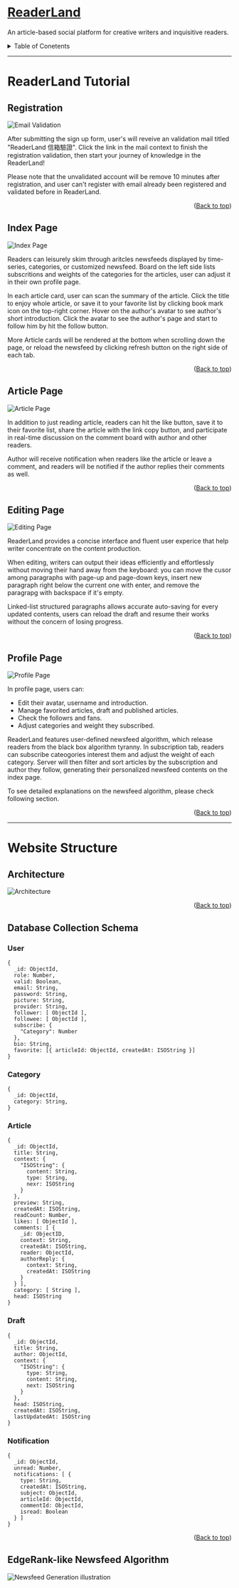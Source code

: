 # [ReaderLand](https://headache.services/)

An article-based social platform for creative writers and inquisitive readers.

<details id="table-of-content">
  <summary>Table of Conetents</summary>
  
  ### ReaderLand Tutorial
    
  * [Registration](#registration)
  * [Index Page](#index-page)
  * [Article Page](#article-page)
  * [Editing Page](#editing-page)
  * [Profile Page](#profile-page)
  
  ### Website Structure
  
  * [Architecture](#architecture)
  * [Database Collection Schema](#database-collection-schema)
  
</details>

---

# ReaderLand Tutorial

## Registration

![Email Validation](https://reader-land.s3.ap-northeast-1.amazonaws.com/README/Email_Validation.jpg)

After submitting the sign up form, user's will reveive an validation mail titled "ReaderLand 信箱驗證".
Click the link in the mail context to finish the registration validation, then start your journey of knowledge in the ReaderLand!

Please note that the unvalidated account will be remove 10 minutes after registration, and user can't register with email already been registered and validated before in ReaderLand.

<p align="right">
(<a href="#table-of-content">Back to top</a>)
</p>

## Index Page

![Index Page](https://reader-land.s3.ap-northeast-1.amazonaws.com/README/index_page.jpg)

Readers can leisurely skim through aritcles newsfeeds displayed by time-series, categories, or customized newsfeed.
Board on the left side lists subscritions and weights of the categories for the articles, user can adjust it in their own profile page.

In each article card, user can scan the summary of the article. Click the title to enjoy whole article, or save it to your favorite list by clicking book mark icon on the top-right corner.
Hover on the author's avatar to see author's short introduction. Click the avatar to see the author's page and start to follow him by hit the follow button.

More Article cards will be rendered at the bottom when scrolling down the page, or reload the newsfeed by clicking refresh button on the right side of each tab.

<p align="right">
(<a href="#table-of-content">Back to top</a>)
</p>
  
## Article Page

![Article Page](https://reader-land.s3.ap-northeast-1.amazonaws.com/README/article_page.jpg)

In addition to just reading article, readers can hit the like button, save it to their favorite list, share the article with the link copy button, and participate in real-time discussion on the comment board with author and other readers.

Author will receive notification when readers like the article or leave a comment, and readers will be notified if the author replies their comments as well.

<p align="right">
(<a href="#table-of-content">Back to top</a>)
</p>

## Editing Page

![Editing Page](https://reader-land.s3.ap-northeast-1.amazonaws.com/README/editing_page.jpg)

ReaderLand provides a concise interface and fluent user experice that help writer concentrate on the content production.

When editing, writers can output their ideas efficiently and effortlessly without moving their hand away from the keyboard: you can move the cusor among paragraphs with page-up and page-down keys, insert new paragraph right below the current one with enter, and remove the paragrapg with backspace if it's empty.

Linked-list structured paragraphs allows accurate auto-saving for every updated contents, users can reload the draft and resume their works without the concern of losing progress.

<p align="right">
(<a href="#table-of-content">Back to top</a>)
</p>

## Profile Page

![Profile Page](https://reader-land.s3.ap-northeast-1.amazonaws.com/README/profile_page.jpg)

In profile page, users can: 
  * Edit their avatar, username and introduction.
  * Manage favorited articles, draft and published articles.
  * Check the followrs and fans.
  * Adjust categories and weight they subscribed.

ReaderLand features user-defined newsfeed algorithm, which release readers from the black box algorithm tyranny.
In subscription tab, readers can subscribe cateogories interest them and adjust the weight of each category. Server will then filter and sort articles by the subscription and author they follow, generating their personalized newsfeed contents on the index page.

To see detailed explanations on the newsfeed algorithm, please check following section.

<p align="right">
(<a href="#table-of-content">Back to top</a>)
</p>

---

# Website Structure

## Architecture

![Architecture](https://reader-land.s3.ap-northeast-1.amazonaws.com/README/Archietecture.jpg)

<p align="right">
(<a href="#table-of-content">Back to top</a>)
</p>

## Database Collection Schema

### User

```
{
  _id: ObjectId,
  role: Number, 
  valid: Boolean,
  email: String,
  password: String,
  picture: String,
  provider: String,
  follower: [ ObjectId ],
  followee: [ ObjectId ],
  subscribe: {
    "Category": Number
  },
  bio: String,
  favorite: [{ articleId: ObjectId, createdAt: ISOString }]
}
```

### Category

```
{
  _id: ObjectId, 
  category: String,
}
```

### Article

```
{
  _id: ObjectId,
  title: String, 
  context: {
    "ISOString": {
      content: String,
      type: String, 
      nexr: ISOString
    }
  },
  preview: String,
  createdAt: ISOString,
  readCount: Number,
  likes: [ ObjectId ],
  comments: [ {
    _id: ObjectID,
    context: String, 
    createdAt: ISOString,
    reader: ObjectId,
    authorReply: {
      context: String,
      createdAt: ISOString
    }
  } ],
  category: [ String ],
  head: ISOString
}
```


### Draft 

```
{
  _id: ObjectId,
  title: String,
  author: ObjectId,
  context: {
    "ISOString": {
      type: String,
      content: String,
      next: ISOString
    }
  },
  head: ISOString,
  createdAt: ISOString,
  lastUpdatedAt: ISOString
}
```

### Notification

```
{
  _id: ObjectId,
  unread: Number,
  notifications: [ {
    type: String,
    createdAt: ISOString,
    subject: ObjectId,
    articleId: ObjectId,
    commentId: ObjectId,
    isread: Boolean
  } ]
}
```

<p align="right">
(<a href="#table-of-content">Back to top</a>)
</p>

## EdgeRank-like Newsfeed Algorithm

![Newsfeed Generation illustration](https://reader-land.s3.ap-northeast-1.amazonaws.com/README/newsfeed_generation.jpg)

